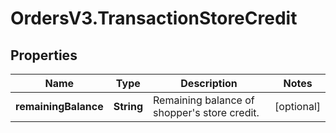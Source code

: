 # OrdersV3.TransactionStoreCredit

## Properties
Name | Type | Description | Notes
------------ | ------------- | ------------- | -------------
**remainingBalance** | **String** | Remaining balance of shopper&#x27;s store credit.  | [optional] 
